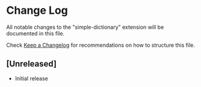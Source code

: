 # Change Log

All notable changes to the "simple-dictionary" extension will be documented in this file.

Check [Keep a Changelog](http://keepachangelog.com/) for recommendations on how to structure this file.

## [Unreleased]

- Initial release